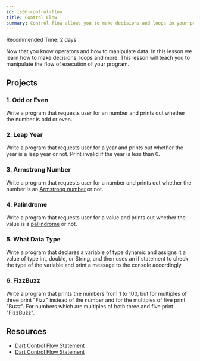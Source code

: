 ```yaml
---
id: ls06-control-flow
title: Control Flow
summary: Control flow allows you to make decisions and loops in your program. This lesson will teach you to manipulate the flow of execution of your Dart program.
---
```


Recommended Time: 2 days

Now that you know operators and how to manipulate data. In this lesson we learn how to make decisions, loops and more. This lesson will teach you to manipulate the flow of execution of your program.

## Projects

### 1. Odd or Even

Write a program that requests user for an number and prints out whether the number is odd or even.

### 2. Leap Year

Write a program that requests user for a year and prints out whether the year is a leap year or not. Print invalid if the year is less than 0.

### 3. Armstrong Number

Write a program that requests user for a number and prints out whether the number is an [Armstrong number](https://en.wikipedia.org/wiki/Narcissistic_number) or not.

### 4. Palindrome

Write a program that requests user for a value and prints out whether the value is a [pallindrome](https://en.wikipedia.org/wiki/Palindrome) or not.

### 5. What Data Type

Write a program that declares a variable of type dynamic and assigns it a value of type int, double, or String, and then uses an if statement to check the type of the variable and print a message to the console accordingly.

### 6. FizzBuzz

Write a program that prints the numbers from 1 to 100, but for multiples of three print "Fizz" instead of the number and for the multiples of five print "Buzz". For numbers which are multiples of both three and five print "FizzBuzz".

## Resources

- [Dart Control Flow Statement](https://www.javatpoint.com/dart-control-flow-statement)
- [Dart Control Flow Statement](https://medium.com/@MrArc/dart-control-flow-statements-d2d6005604)
